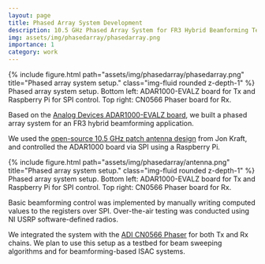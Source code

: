 ```yaml
---
layout: page
title: Phased Array System Development
description: 10.5 GHz Phased Array System for FR3 Hybrid Beamforming Testbed
img: assets/img/phasedarray/phasedarray.png
importance: 1
category: work
---
```


<div class="row">
    <div class="col-sm mt-3 mt-md-0">
        {% include figure.html path="assets/img/phasedarray/phasedarray.png" title="Phased array system setup." class="img-fluid rounded z-depth-1" %}
    </div>
</div>
<div class="caption">
    Phased array system setup. Bottom left: ADAR1000-EVALZ board for Tx and Raspberry Pi for SPI control. Top right: CN0566 Phaser board for Rx.
</div>

Based on the [Analog Devices ADAR1000-EVALZ board](https://www.analog.com/en/resources/evaluation-hardware-and-software/evaluation-boards-kits/eval-adar1000.html), we built a phased array system for an FR3 hybrid beamforming application.

We used the [open-source 10.5 GHz patch antenna design](https://github.com/jonkraft/PhasedArray/tree/master) from Jon Kraft, and controlled the ADAR1000 board via SPI using a Raspberry Pi.

<div class="row">
    <div class="col-sm mt-3 mt-md-0">
        {% include figure.html path="assets/img/phasedarray/antenna.png" title="Phased array system setup." class="img-fluid rounded z-depth-1" %}
    </div>
</div>
<div class="caption">
    Phased array system setup. Bottom left: ADAR1000-EVALZ board for Tx and Raspberry Pi for SPI control. Top right: CN0566 Phaser board for Rx.
</div>

Basic beamforming control was implemented by manually writing computed values to the registers over SPI. Over-the-air testing was conducted using NI USRP software-defined radios.

We integrated the system with the [ADI CN0566 Phaser](https://www.analog.com/en/resources/reference-designs/circuits-from-the-lab/cn0566.html) for both Tx and Rx chains. We plan to use this setup as a testbed for beam sweeping algorithms and for beamforming-based ISAC systems.
